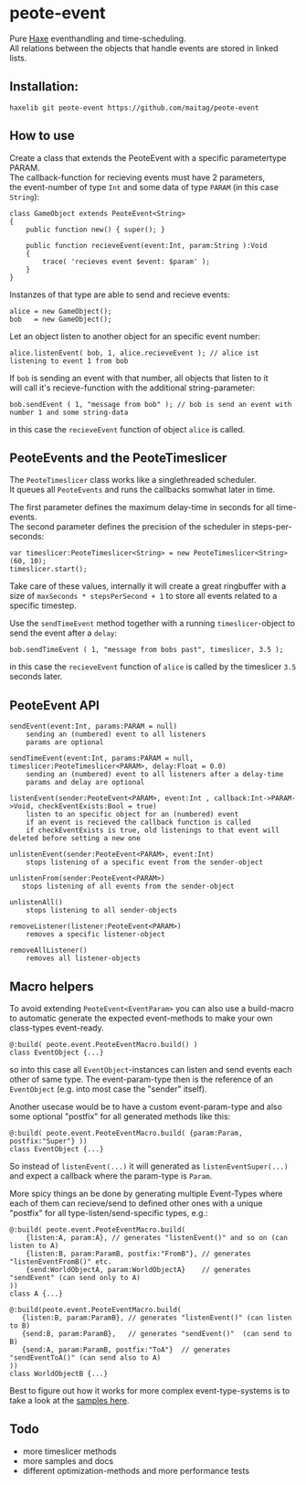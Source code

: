 # peote-event

Pure [Haxe](http://haxe.org) eventhandling and time-scheduling.  
All relations between the objects that handle events are stored in linked lists.  


## Installation:
```
haxelib git peote-event https://github.com/maitag/peote-event
```


## How to use

Create a class that extends the PeoteEvent<PARAM> with a specific parametertype PARAM.  
The callback-function for recieving events must have 2 parameters,  
the event-number of type `Int` and some data of type `PARAM` (in this case `String`):
```
class GameObject extends PeoteEvent<String>
{
    public function new() { super(); }

	public function recieveEvent(event:Int, param:String ):Void 
	{
		trace( 'recieves event $event: $param' );
	}
}
```

Instanzes of that type are able to send and recieve events:
```
alice = new GameObject();
bob   = new GameObject();
```

Let an object listen to another object for an specific event number:
```
alice.listenEvent( bob, 1, alice.recieveEvent ); // alice ist listening to event 1 from bob
```

If `bob` is sending an event with that number, all objects that listen to it  
will call it's recieve-function with the additional string-parameter:
```
bob.sendEvent ( 1, "message from bob" ); // bob is send an event with number 1 and some string-data
```
in this case the `recieveEvent` function of object `alice` is called.




## PeoteEvents and the PeoteTimeslicer

The `PeoteTimeslicer` class works like a singlethreaded scheduler.  
It queues all `PeoteEvents` and runs the callbacks somwhat later in time.  
  
The first parameter defines the maximum delay-time in seconds for all time-events.  
The second parameter defines the precision of the scheduler in steps-per-seconds:
```
var timeslicer:PeoteTimeslicer<String> = new PeoteTimeslicer<String>(60, 10);
timeslicer.start();
```
Take care of these values, internally it will create a great ringbuffer with a  
size of `maxSeconds * stepsPerSecond + 1` to store all events related to a specific timestep.  
  

Use the `sendTimeEvent` method together with a running `timeslicer`-object to send the event after a `delay`:
```
bob.sendTimeEvent ( 1, "message from bobs past", timeslicer, 3.5 );
```
in this case the `recieveEvent` function of `alice` is called by the timeslicer `3.5` seconds later.  




## PeoteEvent API
```
sendEvent(event:Int, params:PARAM = null)
    sending an (numbered) event to all listeners
    params are optional

sendTimeEvent(event:Int, params:PARAM = null, timeslicer:PeoteTimeslicer<PARAM>, delay:Float = 0.0)
    sending an (numbered) event to all listeners after a delay-time
    params and delay are optional

listenEvent(sender:PeoteEvent<PARAM>, event:Int , callback:Int->PARAM->Void, checkEventExists:Bool = true)
    listen to an specific object for an (numbered) event
    if an event is recieved the callback function is called
	if checkEventExists is true, old listenings to that event will deleted before setting a new one
	
unlistenEvent(sender:PeoteEvent<PARAM>, event:Int)
    stops listening of a specific event from the sender-object

unlistenFrom(sender:PeoteEvent<PARAM>)
   stops listening of all events from the sender-object

unlistenAll()
    stops listening to all sender-objects

removeListener(listener:PeoteEvent<PARAM>)
    removes a specific listener-object

removeAllListener()
    removes all listener-objects
```




## Macro helpers

To avoid extending `PeoteEvent<EventParam>` you can also use a build-macro to automatic generate 
the expected event-methods to make your own class-types event-ready.  
```
@:build( peote.event.PeoteEventMacro.build() )
class EventObject {...}
```
so into this case all `EventObject`-instances can listen and send events each other of same type.
The event-param-type then is the reference of an `EventObject` (e.g. into most case the "sender" itself).  
  
Another usecase would be to have a custom event-param-type and also some optional "postfix" for all
generated methods like this:  
```
@:build( peote.event.PeoteEventMacro.build( {param:Param, postfix:"Super"} ))
class EventObject {...}
```  
So instead of `listenEvent(...)` it will generated as `listenEventSuper(...)` and expect a callback
where the param-type is `Param`.  
  
More spicy things an be done by generating multiple Event-Types where each of them can recieve/send
to defined other ones with a unique "postfix" for all type-listen/send-specific types, e.g.:  
```
@:build( peote.event.PeoteEventMacro.build(
	{listen:A, param:A}, // generates "listenEvent()" and so on (can listen to A)
	{listen:B, param:ParamB, postfix:"FromB"}, // generates "listenEventFromB()" etc.
	{send:WorldObjectA, param:WorldObjectA}    // generates "sendEvent" (can send only to A)
))
class A {...}

@:build(peote.event.PeoteEventMacro.build(
   {listen:B, param:ParamB}, // generates "listenEvent()" (can listen to B)
   {send:B, param:ParamB},   // generates "sendEvent()"  (can send to B)
   {send:A, param:ParamB, postfix:"ToA"}  // generates "sendEventToA()" (can send also to A)
))
class WorldObjectB {...}
```
  
  
Best to figure out how it works for more complex event-type-systems is to take a look at the [samples here](https://github.com/maitag/peote-event/tree/master/samples/src).  




## Todo

- more timeslicer methods
- more samples and docs
- different optimization-methods and more performance tests

